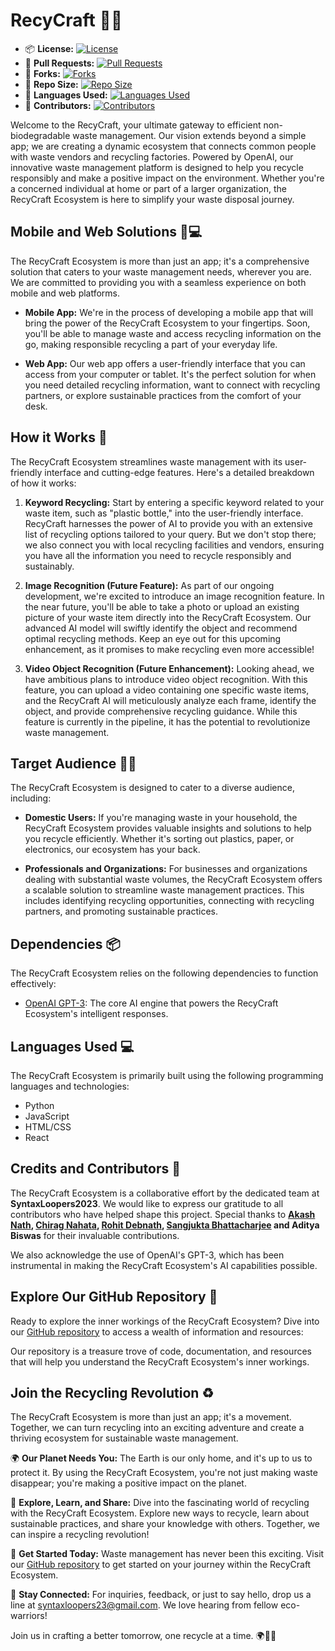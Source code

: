 # RecyCraft 🌱🤖

- 📦 **License:** [![License](https://img.shields.io/badge/license-MIT-blue.svg)](https://github.com/syntaxLoopers2023/SIH-project/blob/main/LICENSE)
- 🔄 **Pull Requests:** [![Pull Requests](https://img.shields.io/github/issues-pr/syntaxLoopers2023/SIH-project)](https://github.com/syntaxLoopers2023/SIH-project/pulls)
- 🍴 **Forks:** [![Forks](https://img.shields.io/github/forks/syntaxLoopers2023/SIH-project)](https://github.com/syntaxLoopers2023/SIH-project/network/members)
- 📏 **Repo Size:** [![Repo Size](https://img.shields.io/github/repo-size/syntaxLoopers2023/SIH-project)](https://github.com/syntaxLoopers2023/SIH-project)
- 💼 **Languages Used:** [![Languages Used](https://img.shields.io/github/languages/count/syntaxLoopers2023/SIH-project)](https://github.com/syntaxLoopers2023/SIH-project)
- 👥 **Contributors:** [![Contributors](https://img.shields.io/github/contributors/syntaxLoopers2023/SIH-project)](https://github.com/syntaxLoopers2023/SIH-project/graphs/contributors)

Welcome to the RecyCraft, your ultimate gateway to efficient non-biodegradable waste management. Our vision extends beyond a simple app; we are creating a dynamic ecosystem that connects common people with waste vendors and recycling factories. Powered by OpenAI, our innovative waste management platform is designed to help you recycle responsibly and make a positive impact on the environment. Whether you're a concerned individual at home or part of a larger organization, the RecyCraft Ecosystem is here to simplify your waste disposal journey.

## Mobile and Web Solutions 📱💻

The RecyCraft Ecosystem is more than just an app; it's a comprehensive solution that caters to your waste management needs, wherever you are. We are committed to providing you with a seamless experience on both mobile and web platforms.

- **Mobile App:** We're in the process of developing a mobile app that will bring the power of the RecyCraft Ecosystem to your fingertips. Soon, you'll be able to manage waste and access recycling information on the go, making responsible recycling a part of your everyday life.

- **Web App:** Our web app offers a user-friendly interface that you can access from your computer or tablet. It's the perfect solution for when you need detailed recycling information, want to connect with recycling partners, or explore sustainable practices from the comfort of your desk.

## How it Works 🔄

The RecyCraft Ecosystem streamlines waste management with its user-friendly interface and cutting-edge features. Here's a detailed breakdown of how it works:

1. **Keyword Recycling:** Start by entering a specific keyword related to your waste item, such as "plastic bottle," into the user-friendly interface. RecyCraft harnesses the power of AI to provide you with an extensive list of recycling options tailored to your query. But we don't stop there; we also connect you with local recycling facilities and vendors, ensuring you have all the information you need to recycle responsibly and sustainably.

2. **Image Recognition (Future Feature):** As part of our ongoing development, we're excited to introduce an image recognition feature. In the near future, you'll be able to take a photo or upload an existing picture of your waste item directly into the RecyCraft Ecosystem. Our advanced AI model will swiftly identify the object and recommend optimal recycling methods. Keep an eye out for this upcoming enhancement, as it promises to make recycling even more accessible!

3. **Video Object Recognition (Future Enhancement):** Looking ahead, we have ambitious plans to introduce video object recognition. With this feature, you can upload a video containing one specific waste items, and the RecyCraft AI will meticulously analyze each frame, identify the object, and provide comprehensive recycling guidance. While this feature is currently in the pipeline, it has the potential to revolutionize waste management.

## Target Audience 🏡🏢

The RecyCraft Ecosystem is designed to cater to a diverse audience, including:

- **Domestic Users:** If you're managing waste in your household, the RecyCraft Ecosystem provides valuable insights and solutions to help you recycle efficiently. Whether it's sorting out plastics, paper, or electronics, our ecosystem has your back.

- **Professionals and Organizations:** For businesses and organizations dealing with substantial waste volumes, the RecyCraft Ecosystem offers a scalable solution to streamline waste management practices. This includes identifying recycling opportunities, connecting with recycling partners, and promoting sustainable practices.

## Dependencies 📦

The RecyCraft Ecosystem relies on the following dependencies to function effectively:

- [OpenAI GPT-3](https://github.com/openai/gpt-3): The core AI engine that powers the RecyCraft Ecosystem's intelligent responses.

## Languages Used 💻

The RecyCraft Ecosystem is primarily built using the following programming languages and technologies:

- Python
- JavaScript
- HTML/CSS
- React

## Credits and Contributors 👥

The RecyCraft Ecosystem is a collaborative effort by the dedicated team at **SyntaxLoopers2023**. We would like to express our gratitude to all contributors who have helped shape this project. Special thanks to **[Akash Nath](https://github.com/Akash-nath29), [Chirag Nahata](https://github.com/Chirag-Nahata), [Rohit Debnath](https://github.com/Rohit-Dnath), [Sangjukta Bhattacharjee](https://github.com/Sangjuktabhattacharjee) and Aditya Biswas** for their invaluable contributions.

We also acknowledge the use of OpenAI's GPT-3, which has been instrumental in making the RecyCraft Ecosystem's AI capabilities possible.

## Explore Our GitHub Repository 🚀

Ready to explore the inner workings of the RecyCraft Ecosystem? Dive into our [GitHub repository](https://github.com/syntaxLoopers2023/SIH-project) to access a wealth of information and resources:



Our repository is a treasure trove of code, documentation, and resources that will help you understand the RecyCraft Ecosystem's inner workings.

## Join the Recycling Revolution ♻️

The RecyCraft Ecosystem is more than just an app; it's a movement. Together, we can turn recycling into an exciting adventure and create a thriving ecosystem for sustainable waste management.

🌍 **Our Planet Needs You:** The Earth is our only home, and it's up to us to protect it. By using the RecyCraft Ecosystem, you're not just making waste disappear; you're making a positive impact on the planet.

🌟 **Explore, Learn, and Share:** Dive into the fascinating world of recycling with the RecyCraft Ecosystem. Explore new ways to recycle, learn about sustainable practices, and share your knowledge with others. Together, we can inspire a recycling revolution!

🚀 **Get Started Today:** Waste management has never been this exciting. Visit our [GitHub repository](https://github.com/syntaxLoopers2023/SIH-project) to get started on your journey within the RecyCraft Ecosystem.

📧 **Stay Connected:** For inquiries, feedback, or just to say hello, drop us a line at [syntaxloopers23@gmail.com](mailto:syntaxloopers23@gmail.com). We love hearing from fellow eco-warriors!

Join us in crafting a better tomorrow, one recycle at a time. 🌍🌟🌱
